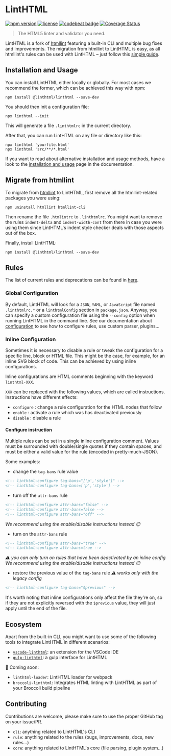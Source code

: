 # LintHTML

[![npm version](https://img.shields.io/npm/v/@linthtml/linthtml.svg?style=flat-square)](https://npmjs.org/package/@linthtml/linthtml)
[![license](https://img.shields.io/npm/l/@linthtml/linthtml.svg?style=flat-square)](https://npmjs.org/package/@linthtml/linthtml)
[![codebeat badge](https://codebeat.co/badges/b16712c0-c863-4fda-8ea2-75dacd0faf1a)](https://codebeat.co/projects/github-com-linthtml-linthtml-develop)
[![Coverage Status](https://coveralls.io/repos/github/linthtml/linthtml/badge.svg?branch=develop)](https://coveralls.io/github/linthtml/linthtml?branch=develop)
<!-- [![FOSSA Status](https://app.fossa.io/api/projects/git%2Bgithub.com%2Flinthtml%2Flinthtml.svg?type=shield)](https://app.fossa.io/projects/git%2Bgithub.com%2Flinthtml%2Flinthtml?ref=badge_shield) -->

> The HTML5 linter and validator you need.

LintHTML is a fork of [htmllint](https://github.com/htmllint/htmllint) featuring a built-in CLI and multiple bug fixes and improvements.
The migration from htmllint to LintHTML is easy, as all htmllint's rules can be used with LintHTML – just follow this [simple guide](#migrate-from-htmllint).

## Installation and Usage

You can install LintHTML either locally or globally.
For most cases we recommend the former, which can be achieved this way with npm:

```shell
npm install @linthtml/linthtml --save-dev
```

You should then init a configuration file:

```shell
npx linthtml --init
```

This will generate a file `.linthtmlrc` in the current directory.

After that, you can run LintHTML on any file or directory like this:

```shell
npx linthtml 'yourfile.html'
npx linthtml 'src/**/*.html'
```

If you want to read about alternative installation and usage methods, have a look to the [installation and usage](./doc/docs/user-guide/installation-and-usage.md) page in the documentation.

## Migrate from htmllint

To migrate from [htmllint](https://github.com/htmllint/htmllint) to LintHTML, first remove all the htmllint-related packages you were using:

```shell
npm uninstall htmllint htmllint-cli
```

Then rename the file `.htmlintrc` to `.linthtmlrc`.
You might want to remove the rules `indent-delta` and `indent-width-cont` from there in case you were using them since LintHTML's indent style checker deals with those aspects out of the box.

Finally, install LintHTML:

```shell
npm install @linthtml/linthtml --save-dev
```

## Rules

The list of current rules and deprecations can be found in [here](./doc/docs/user-guide/rules/list.md).

### Global Configuration

By default, LintHTML will look for a `JSON`, `YAML`, or `JavaScript` file named `.linthtmlrc.*` or a `linthtmlConfig` section in `package.json`.
Anyway, you can specify a custom configuration file using the `--config` option when running LintHTML in the command line.
See our documentation about [configuration](./doc/docs/user-guide/configuration.md) to see how to configure rules, use custom parser, plugins...

### Inline Configuration

Sometimes it is necessary to disable a rule or tweak the configuration for a specific line, block or HTML file.
This might be the case, for example, for an inline SVG block of code.
This can be achieved by using inline configurations.

Inline configurations are HTML comments beginning with the keyword `linthtml-XXX`.

`XXX` can be replaced with the following values, which are called instructions.
Instructions have different effects:

- `configure` : change a rule configuration for the HTML nodes that follow
- `enable` : activate a rule which was has deactivated previously
- `disable` : disable a rule

#### Configure instruction

Multiple rules can be set in a single inline configuration comment.
Values must be surrounded with double/single quotes if they contain spaces, and must be either a valid value for the rule (encoded in pretty-much-JSON).

Some examples:

* change the `tag-bans` rule value

```html
<!-- linthtml-configure tag-bans="['p','style']" -->
<!-- linthtml-configure tag-bans=['p','style'] -->
```

* turn off the `attr-bans` rule

```html
<!-- linthtml-configure attr-bans="false" -->
<!-- linthtml-configure attr-bans=false -->
<!-- linthtml-configure attr-bans="off" -->
```

_We recommend using the enable/disable instructions instead 😉_

* turn on the `attr-bans` rule

```html
<!-- linthtml-configure attr-bans="true" -->
<!-- linthtml-configure attr-bans=true -->
```

_⚠️ you can only turn on rules that have been deactivated by an inline config_
_We recommend using the enable/disable instructions instead 😉_

* restore the previous value of the `tag-bans` rule
_⚠️ works only with the legacy config_

```html
<!-- linthtml-configure tag-bans="$previous" -->
```

It's worth noting that inline configurations only affect the file they're on, so if they are not explicitly reversed with the `$previous` value, they will just apply until the end of the file.

## Ecosystem

Apart from the built-in CLI, you might want to use some of the following tools to integrate LintHTML in different scenarios:

* [`vscode-linthtml`](https://marketplace.visualstudio.com/items?itemName=kamikillerto.vscode-linthtml): an extension for the VSCode IDE
* [`gulp-linthtml`](https://github.com/linthtml/gulp-linthtml): a gulp interface for LintHTML

🚧 Coming soon:

* `linthtml-loader`: LintHTML loader for webpack
* `broccoli-linthtml`: Integrates HTML linting with LintHTML as part of your Broccoli build pipeline

## Contributing

Contributions are welcome, please make sure to use the proper GitHub tag on your issue/PR.

* `cli`: anything related to LintHTML's CLI
* `rule`: anything related to the rules (bugs, improvements, docs, new rules...)
* `core`: anything related to LintHTML's core (file parsing, plugin system...)
